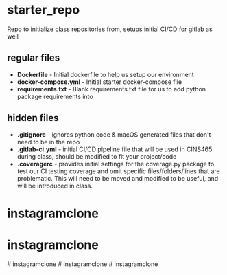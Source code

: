 # starter_repo
Repo to initialize class repositories from, setups initial CI/CD for gitlab as well

## regular files

* **Dockerfile** - Initial dockerfile to help us setup our environment
* **docker-compose.yml** - Initial starter docker-compose file
* **requirements.txt** - Blank requirements.txt file for us to add python package requirements into

## hidden files

* **.gitignore** - ignores python code & macOS generated files that don't need to be in the repo
* **.gitlab-ci.yml** - initial CI/CD pipeline file that will be used in CINS465 during class, should be modified to fit your project/code
* **.coveragerc** - provides initial settings for the coverage.py package to test our CI testing coverage and omit specific files/folders/lines that are problematic. This will need to be moved and modified to be useful, and will be introduced in class. 
# instagramclone
# instagramclone
#   i n s t a g r a m c l o n e  
 #   i n s t a g r a m c l o n e  
 #   i n s t a g r a m c l o n e  
 